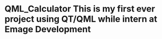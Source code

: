 # QML_Calculator        This is my first ever project using QT/QML while intern at Emage Development
